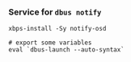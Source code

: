 ### Service for `dbus notify`
```
xbps-install -Sy notify-osd

# export some variables
eval `dbus-launch --auto-syntax`
```
